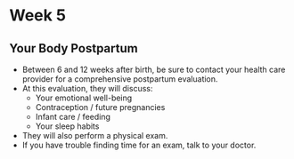 # Week 5
## Your Body Postpartum
- Between 6 and 12 weeks after birth, be sure to contact your health care provider for a comprehensive postpartum evaluation.
- At this evaluation, they will discuss:
    - Your emotional well-being
    - Contraception / future pregnancies
    - Infant care / feeding
    - Your sleep habits
- They will also perform a physical exam.
- If you have trouble finding time for an exam, talk to your doctor.
